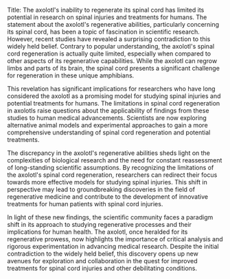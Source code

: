 Title: The axolotl's inability to regenerate its spinal cord has limited its potential in research on spinal injuries and treatments for humans.
The statement about the axolotl's regenerative abilities, particularly concerning its spinal cord, has been a topic of fascination in scientific research. However, recent studies have revealed a surprising contradiction to this widely held belief. Contrary to popular understanding, the axolotl's spinal cord regeneration is actually quite limited, especially when compared to other aspects of its regenerative capabilities. While the axolotl can regrow limbs and parts of its brain, the spinal cord presents a significant challenge for regeneration in these unique amphibians.

This revelation has significant implications for researchers who have long considered the axolotl as a promising model for studying spinal injuries and potential treatments for humans. The limitations in spinal cord regeneration in axolotls raise questions about the applicability of findings from these studies to human medical advancements. Scientists are now exploring alternative animal models and experimental approaches to gain a more comprehensive understanding of spinal cord regeneration and potential treatments.

The discrepancy in the axolotl's regenerative abilities sheds light on the complexities of biological research and the need for constant reassessment of long-standing scientific assumptions. By recognizing the limitations of the axolotl's spinal cord regeneration, researchers can redirect their focus towards more effective models for studying spinal injuries. This shift in perspective may lead to groundbreaking discoveries in the field of regenerative medicine and contribute to the development of innovative treatments for human patients with spinal cord injuries.

In light of these new findings, the scientific community faces a paradigm shift in its approach to studying regenerative processes and their implications for human health. The axolotl, once heralded for its regenerative prowess, now highlights the importance of critical analysis and rigorous experimentation in advancing medical research. Despite the initial contradiction to the widely held belief, this discovery opens up new avenues for exploration and collaboration in the quest for improved treatments for spinal cord injuries and other debilitating conditions.